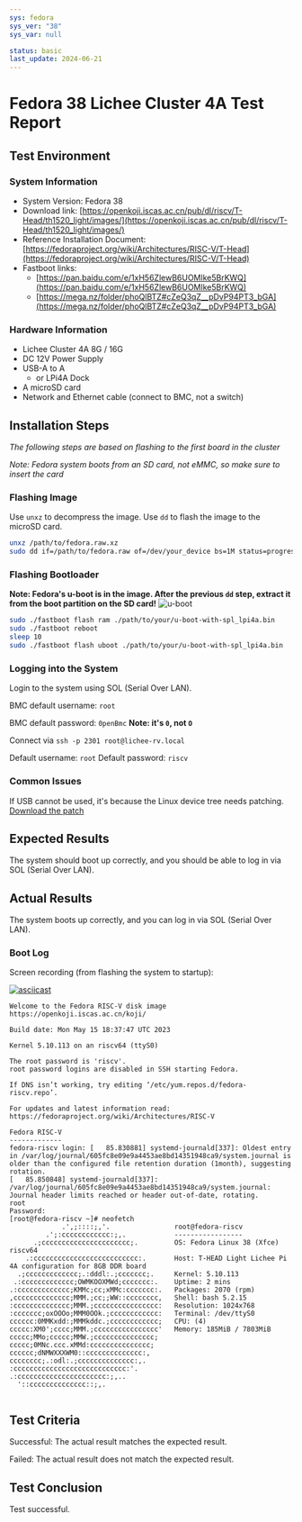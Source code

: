 ```yaml
---
sys: fedora
sys_ver: "38"
sys_var: null

status: basic
last_update: 2024-06-21
---
```


# Fedora 38 Lichee Cluster 4A Test Report

## Test Environment

### System Information

- System Version: Fedora 38
- Download link: [https://openkoji.iscas.ac.cn/pub/dl/riscv/T-Head/th1520_light/images/](https://openkoji.iscas.ac.cn/pub/dl/riscv/T-Head/th1520_light/images/)
- Reference Installation Document: [https://fedoraproject.org/wiki/Architectures/RISC-V/T-Head](https://fedoraproject.org/wiki/Architectures/RISC-V/T-Head)
- Fastboot links:
    - [https://pan.baidu.com/e/1xH56ZlewB6UOMlke5BrKWQ](https://pan.baidu.com/e/1xH56ZlewB6UOMlke5BrKWQ)
    - [https://mega.nz/folder/phoQlBTZ#cZeQ3qZ__pDvP94PT3_bGA](https://mega.nz/folder/phoQlBTZ#cZeQ3qZ__pDvP94PT3_bGA)

### Hardware Information

- Lichee Cluster 4A 8G / 16G
- DC 12V Power Supply
- USB-A to A
    - or LPi4A Dock
- A microSD card
- Network and Ethernet cable (connect to BMC, not a switch)

## Installation Steps

*The following steps are based on flashing to the first board in the cluster*

*Note: Fedora system boots from an SD card, not eMMC, so make sure to insert the card*

### Flashing Image

Use `unxz` to decompress the image.
Use `dd` to flash the image to the microSD card.

```bash
unxz /path/to/fedora.raw.xz
sudo dd if=/path/to/fedora.raw of=/dev/your_device bs=1M status=progress
```

### Flashing Bootloader

**Note: Fedora's u-boot is in the image. After the previous `dd` step, extract it from the boot partition on the SD card!**
![u-boot](./u-boot.png)

```bash
sudo ./fastboot flash ram ./path/to/your/u-boot-with-spl_lpi4a.bin
sudo ./fastboot reboot
sleep 10
sudo ./fastboot flash uboot ./path/to/your/u-boot-with-spl_lpi4a.bin
```

### Logging into the System

Login to the system using SOL (Serial Over LAN).

BMC default username: `root`

BMC default password: `0penBmc` **Note: it's `0`, not `O`**

Connect via `ssh -p 2301 root@lichee-rv.local`

Default username: `root`
Default password: `riscv`

### Common Issues

If USB cannot be used, it's because the Linux device tree needs patching. [Download the patch](https://dl.sipeed.com/fileList/LICHEE/LicheeCluster4A/04_Firmware/lpi4a/src/linux/0001-arch-riscv-boot-dts-lpi4a-disable-i2c-io-expander-fo.patch)

## Expected Results

The system should boot up correctly, and you should be able to log in via SOL (Serial Over LAN).

## Actual Results

The system boots up correctly, and you can log in via SOL (Serial Over LAN).

### Boot Log

Screen recording (from flashing the system to startup):

[![asciicast](https://asciinema.org/a/OTu3SKCoCpADbc4AMNJNOjjoQ.svg)](https://asciinema.org/a/OTu3SKCoCpADbc4AMNJNOjjoQ)

```log
Welcome to the Fedora RISC-V disk image
https://openkoji.iscas.ac.cn/koji/

Build date: Mon May 15 18:37:47 UTC 2023

Kernel 5.10.113 on an riscv64 (ttyS0)

The root password is 'riscv'.
root password logins are disabled in SSH starting Fedora.

If DNS isn’t working, try editing ‘/etc/yum.repos.d/fedora-riscv.repo’.

For updates and latest information read:
https://fedoraproject.org/wiki/Architectures/RISC-V

Fedora RISC-V
-------------
fedora-riscv login: [   85.830881] systemd-journald[337]: Oldest entry in /var/log/journal/605fc8e09e9a4453ae8bd14351948ca9/system.journal is older than the configured file retention duration (1month), suggesting rotation.
[   85.850848] systemd-journald[337]: /var/log/journal/605fc8e09e9a4453ae8bd14351948ca9/system.journal: Journal header limits reached or header out-of-date, rotating.
root
Password: 
[root@fedora-riscv ~]# neofetch 
             .',;::::;,'.                root@fedora-riscv 
         .';:cccccccccccc:;,.            ----------------- 
      .;cccccccccccccccccccccc;.         OS: Fedora Linux 38 (Xfce) riscv64 
    .:cccccccccccccccccccccccccc:.       Host: T-HEAD Light Lichee Pi 4A configuration for 8GB DDR board 
  .;ccccccccccccc;.:dddl:.;ccccccc;.     Kernel: 5.10.113 
 .:ccccccccccccc;OWMKOOXMWd;ccccccc:.    Uptime: 2 mins 
.:ccccccccccccc;KMMc;cc;xMMc:ccccccc:.   Packages: 2070 (rpm) 
,cccccccccccccc;MMM.;cc;;WW::cccccccc,   Shell: bash 5.2.15 
:cccccccccccccc;MMM.;cccccccccccccccc:   Resolution: 1024x768 
:ccccccc;oxOOOo;MMM0OOk.;cccccccccccc:   Terminal: /dev/ttyS0 
cccccc:0MMKxdd:;MMMkddc.;cccccccccccc;   CPU: (4) 
ccccc:XM0';cccc;MMM.;cccccccccccccccc'   Memory: 185MiB / 7803MiB
ccccc;MMo;ccccc;MMW.;ccccccccccccccc;
ccccc;0MNc.ccc.xMMd:ccccccccccccccc;                             
cccccc;dNMWXXXWM0::cccccccccccccc:,                              
cccccccc;.:odl:.;cccccccccccccc:,.
:cccccccccccccccccccccccccccc:'.
.:cccccccccccccccccccccc:;,..
  '::cccccccccccccc::;,.


```

## Test Criteria

Successful: The actual result matches the expected result.

Failed: The actual result does not match the expected result.

## Test Conclusion

Test successful.
